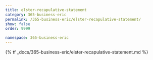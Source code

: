```yaml
---
title: elster-recapulative-statement
category: 365-business-eric
permalink: /365-business-eric/elster-recapulative-statement/
show: false
order: 9999

namespace: 365-business-eric
---
```


{% tf _docs/365-business-eric/elster-recapulative-statement.md %}